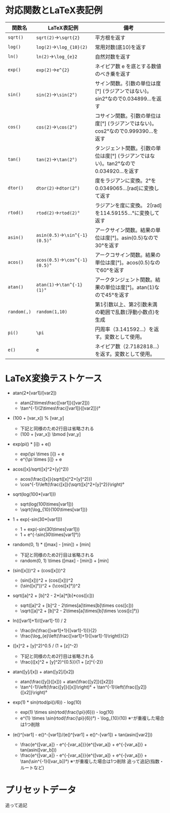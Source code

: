 # 対応関数とLaTeX表記例

| 関数名      | LaTeX表記例                   | 備考                                                                               |
| ----------- | ----------------------------- | ---------------------------------------------------------------------------------- |
| `sqrt()`    | `sqrt(2)`→`\sqrt{2}`          | 平方根を返す                                                                       |
| `log()`     | `log(2)`→`\log_{10}(2)`       | 常用対数(底10)を返す                                                               |
| `ln()`      | `ln(2)`→`\log_{e}2`           | 自然対数を返す                                                                     |
| `exp()`     | `exp(2)`→`e^{2}`              | ネイピア数 e を底とする数値のべき乗を返す                                          |
| `sin()`     | `sin(2)`→`\sin(2°)`           | サイン関数。引数の単位は度[°] (ラジアンではない)。sin2°なので0.034899…を返す       |
| `cos()`     | `cos(2)`→`\cos(2°)`           | コサイン関数。引数の単位は度[°] (ラジアンではない)。cos2°なので0.999390…を返す     |
| `tan()`     | `tan(2)`→`\tan(2°)`           | タンジェント関数。引数の単位は度[°] (ラジアンではない)。tan2°なので0.034920…を返す |
| `dtor()`    | `dtor(2)`→`dtor(2°)`          | 度をラジアンに変換。2°を0.0349065…[rad]に変換して返す                              |
| `rtod()`    | `rtod(2)`→`rtod(2)°`          | ラジアンを度に変換。 2[rad]を114.59155…°に変換して返す                             |
| `asin()`    | `asin(0.5)`→`\sin^{-1}(0.5)°` | アークサイン関数。結果の単位は度[°]。asin(0.5)なので30°を返す                      |
| `acos()`    | `acos(0.5)`→`\cos^{-1}(0.5)°` | アークコサイン関数。結果の単位は度[°]。acos(0.5)なので60°を返す                    |
| `atan()`    | `atan(1)`→`\tan^{-1}(1)°`     | アークタンジェント関数。結果の単位は度[°]。atan(1)なので45°を返す                  |
| `random(,)` | `random(1,10)`                | 第1引数以上、第2引数未満の範囲で乱数(浮動小数点)を生成                             |
| `pi()`      | `\pi`                         | 円周率（3.141592...）を返す。変数として使用。                                      |
| `e()`       | `e`                           | ネイピア数（2.7182818...）を返す。変数として使用。                                 |

# LaTeX変換テストケース

- atan(2\*[var1]/[var2])
  - atan(2\times\frac{[var1]}{[var2]})
  - \tan^{-1}(2\times\frac{[var1]}{[var2]})°

- (100 + [var_x]) % [var_y]
  - 下記と同様のため2行目は省略される
  - (100 + [var_x]) \bmod [var_y]

- exp(pi() * [i]) + e()
  - exp(\pi \times [i]) + e
  - e^{\pi \times [i]} + e

- acos([x]/sqrt([x]^2+[y]^2))
  - acos(\frac{[x]}{sqrt([x]^2+[y]^2)})
  - \cos^{-1}\left(\frac{[x]}{\sqrt{[x]^2+[y]^2}}\right)°

- sqrt(log(100*[var1]))
  - sqrt(log(100\times[var1]))
  - \sqrt{\log_{10}(100\times[var1])}

- 1 + exp(-sin(30*[var1]))
  - 1 + exp(-sin(30\times[var1]))
  - 1 + e^{-\sin(30\times[var1]°)}

- random(0, 1) * ([max] - [min]) + [min]
  - 下記と同様のため2行目は省略される
  - random(0, 1) \times ([max] - [min]) + [min]

- (sin([x]))^2 + (cos([x]))^2
  - (sin([x]))^2 + (cos([x]))^2
  - (\sin([x]°))^2 + (\cos([x]°))^2

- sqrt([a]^2 + [b]^2 - 2*[a]*[b]*cos([c]))
  - sqrt([a]^2 + [b]^2 - 2\times[a]\times[b]\times cos([c]))
  - \sqrt{[a]^2 + [b]^2 - 2\times[a]\times[b]\times \cos([c]°)}

- ln(([var1]+1)/([var1]-1)) / 2
  - \frac{ln(\frac{[var1]+1}{[var1]-1})}{2}
  - \frac{\log_{e}\left(\frac{[var1]+1}{[var1]-1}\right)}{2}

- ([x]^2 + [y]^2)^0.5 / (1 + [z]^-2)
  - 下記と同様のため2行目は省略される
  - \frac{([x]^2 + [y]^2)^{0.5}}{1 + [z]^{-2}}

- atan([y]/[x]) + atan([y2]/[x2])
  - atan(\frac{[y]}{[x]}) + atan(\frac{[y2]}{[x2]})
  - \tan^{-1}\left(\frac{[y]}{[x]}\right)° + \tan^{-1}\left(\frac{[y2]}{[x2]}\right)°

- exp(1) * sin(rtod(pi()/6)) - log(10)
  - exp(1) \times sin(rtod(\frac{\pi}{6})) - log(10)
  - e^{1} \times \sin(rtod(\frac{\pi}{6})°) - \log_{10}(10) ※`°`が重複した場合は1つ削除

- (e()^[var1] - e()^-[var1])/(e()^[var1] + e()^-[var1]) + tan(asin([var2]))
  - \frac{e^{[var_a]} - e^{-[var_a]}}{e^{[var_a]} + e^{-[var_a]}} + tan(asin([var_b]))
  - \frac{e^{[var_a]} - e^{-[var_a]}}{e^{[var_a]} + e^{-[var_a]}} + \tan(\sin^{-1}([var_b])°) ※`°`が重複した場合は1つ削除
追って追記(指数・ルートなど)

# プリセットデータ

追って追記

